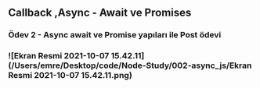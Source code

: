 ## Callback ,Async - Await ve Promises

### Ödev 2 - Async await ve Promise yapıları ile Post ödevi

### ![Ekran Resmi 2021-10-07 15.42.11](/Users/emre/Desktop/code/Node-Study/002-async_js/Ekran Resmi 2021-10-07 15.42.11.png)

